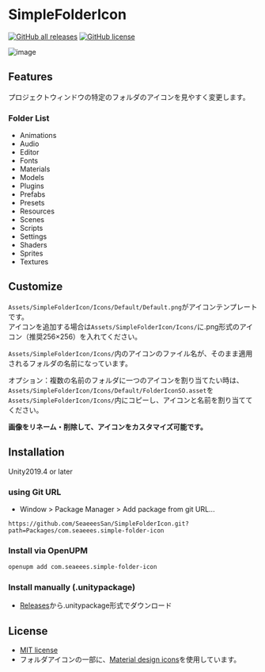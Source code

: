 # SimpleFolderIcon

[![GitHub all releases](https://img.shields.io/github/downloads/SeaeeesSan/SimpleFolderIcon/total)](https://github.com/SeaeeesSan/SimpleFolderIcon/releases)
[![GitHub license](https://img.shields.io/github/license/SeaeeesSan/SimpleFolderIcon)](https://github.com/SeaeeesSan/SimpleFolderIcon/blob/master/LICENSE)

![image](https://github.com/user-attachments/assets/dc74f5c8-680e-427b-bc69-fe61ecf8bc0e)

## Features
 
プロジェクトウィンドウの特定のフォルダのアイコンを見やすく変更します。

### Folder List

- Animations
- Audio
- Editor
- Fonts
- Materials
- Models
- Plugins
- Prefabs
- Presets
- Resources
- Scenes
- Scripts
- Settings
- Shaders
- Sprites
- Textures

## Customize

`Assets/SimpleFolderIcon/Icons/Default/Default.png`がアイコンテンプレートです。  
アイコンを追加する場合は`Assets/SimpleFolderIcon/Icons/`に.png形式のアイコン（推奨256×256）を入れてください。

`Assets/SimpleFolderIcon/Icons/`内のアイコンのファイル名が、そのまま適用されるフォルダの名前になっています。

オプション：複数の名前のフォルダに一つのアイコンを割り当てたい時は、`Assets/SimpleFolderIcon/Icons/Default/FolderIconSO.asset`を`Assets/SimpleFolderIcon/Icons/`内にコピーし、アイコンと名前を割り当ててください。

**画像をリネーム・削除して、アイコンをカスタマイズ可能です。**

## Installation
Unity2019.4 or later

### using Git URL
- Window > Package Manager > Add package from git URL...

```
https://github.com/SeaeeesSan/SimpleFolderIcon.git?path=Packages/com.seaeees.simple-folder-icon
```
### Install via OpenUPM
```bash
openupm add com.seaeees.simple-folder-icon
```

### Install manually (.unitypackage)
- [Releases](https://github.com/SeaeeesSan/SimpleFolderIcon/releases)から.unitypackage形式でダウンロード


## License
 
- [MIT license](https://github.com/SeaeeesSan/SimpleFolderIcon/blob/master/LICENSE)
- フォルダアイコンの一部に、[Material design icons](https://fonts.google.com/icons)を使用しています。
